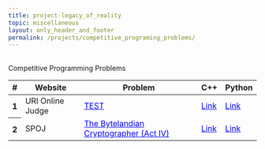 ```yaml
---
title: project-legacy_of_reality
topic: miscellaneous
layout: only_header_and_footer
permalink: /projects/competitive_programing_problems/
---
```



<div class="section" id="about">
  <div class="container">
    <div class="section" id="about">
      <div class="container">
        <div class="card" data-aos="fade-up" data-aos-offset="10">
        <br>
        <div class="h1 text-center mb-4 title">
          Competitive Programming Problems
        </div>
        <table class="table">
          <thead>
            <tr>
              <th scope="col">#</th>
              <th scope="col">Website</th>
              <th scope="col">Problem</th>
              <th scope="col">C++</th>
              <th scope="col">Python</th>
            </tr>
          </thead>
          <tbody>
            <tr>
              <th scope="row">1</th>
              <td>URI Online Judge</td>
              <td> <a href="https://www.spoj.com/problems/TEST/" style="color:#0000FF;">TEST</a></td>
              <td> <a href="https://www.spoj.com/problems/TEST/" style="color:#0000FF;">Link</a></td>
              <td> <a href="https://www.spoj.com/problems/TEST/" style="color:#0000FF;">Link</a></td>
            </tr>
            <tr>
              <th scope="row">2</th>
              <td>SPOJ</td>
              <td> <a href="https://www.spoj.com/problems/TEST/" style="color:#0000FF;">The Bytelandian Cryptographer (Act IV)</a></td>
              <td> <a href="https://www.spoj.com/problems/TEST/" style="color:#0000FF;">Link</a></td>
              <td> <a href="https://www.spoj.com/problems/TEST/" style="color:#0000FF;">Link</a></td>
            </tr>
          </tbody>
        </table>
      </div>
    </div>
  </div>
</div>

